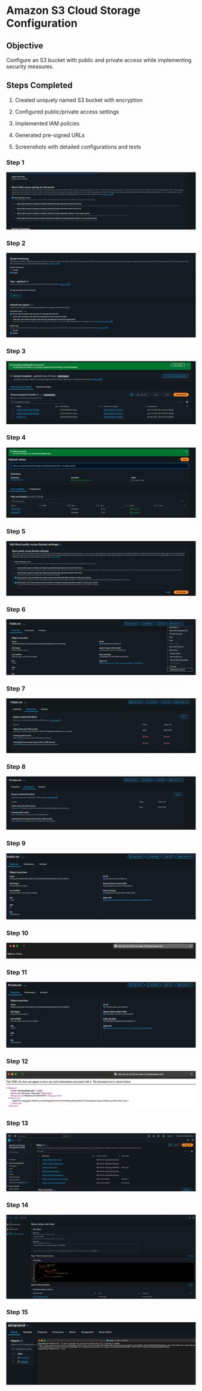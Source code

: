 # Amazon S3 Cloud Storage Configuration

## Objective
Configure an S3 bucket with public and private access while implementing security measures.

## Steps Completed
1. Created uniquely named S3 bucket with encryption

2. Configured public/private access settings

3. Implemented IAM policies

4. Generated pre-signed URLs

5. Screenshots with detailed configurations and tests

### Step 1
![step1](prove1.png)

### Step 2
![step2](prove2.png)

### Step 3
![step3](prove3.png)

### Step 4
![step4](prove4.png)

### Step 5
![step5](prove5.png)

### Step 6
![step6](prove6.png)

### Step 7
![step7](prove7.png)

### Step 8
![step8](prove8.png)

### Step 9
![step9](prove9.png)

### Step 10
![step10](prove10.png)

### Step 11
![step11](prove11.png)

### Step 12
![step12](prove12.png)

### Step 13
![step13](prove13.png)

### Step 14
![step14](prove14.png)

### Step 15
![step15](prove15.png)

